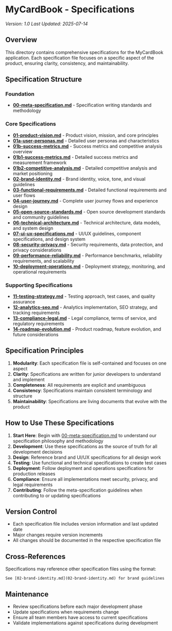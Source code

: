 # MyCardBook - Specifications

*Version: 1.0*
*Last Updated: 2025-07-14*

## Overview

This directory contains comprehensive specifications for the MyCardBook application. Each specification file focuses on a specific aspect of the product, ensuring clarity, consistency, and maintainability.

## Specification Structure

### Foundation
- **[00-meta-specification.md](00-meta-specification.md)** - Specification writing standards and methodology

### Core Specifications
- **[01-product-vision.md](01-product-vision.md)** - Product vision, mission, and core principles
- **[01a-user-personas.md](01a-user-personas.md)** - Detailed user personas and characteristics
- **[01b-success-metrics.md](01b-success-metrics.md)** - Success metrics and competitive analysis overview
- **[01b1-success-metrics.md](01b1-success-metrics.md)** - Detailed success metrics and measurement framework
- **[01b2-competitive-analysis.md](01b2-competitive-analysis.md)** - Detailed competitive analysis and market positioning
- **[02-brand-identity.md](02-brand-identity.md)** - Brand identity, voice, tone, and visual guidelines
- **[03-functional-requirements.md](03-functional-requirements.md)** - Detailed functional requirements and user flows
- **[04-user-journey.md](04-user-journey.md)** - Complete user journey flows and experience design
- **[05-open-source-standards.md](05-open-source-standards.md)** - Open source development standards and community guidelines
- **[06-technical-architecture.md](06-technical-architecture.md)** - Technical architecture, data models, and system design
- **[07-ui-ux-specifications.md](07-ui-ux-specifications.md)** - UI/UX guidelines, component specifications, and design system
- **[08-security-privacy.md](08-security-privacy.md)** - Security requirements, data protection, and privacy considerations
- **[09-performance-reliability.md](09-performance-reliability.md)** - Performance benchmarks, reliability requirements, and scalability
- **[10-deployment-operations.md](10-deployment-operations.md)** - Deployment strategy, monitoring, and operational requirements

### Supporting Specifications
- **[11-testing-strategy.md](11-testing-strategy.md)** - Testing approach, test cases, and quality assurance
- **[12-analytics-seo.md](12-analytics-seo.md)** - Analytics implementation, SEO strategy, and tracking requirements
- **[13-compliance-legal.md](13-compliance-legal.md)** - Legal compliance, terms of service, and regulatory requirements
- **[14-roadmap-evolution.md](14-roadmap-evolution.md)** - Product roadmap, feature evolution, and future considerations

## Specification Principles

1. **Modularity**: Each specification file is self-contained and focuses on one aspect
2. **Clarity**: Specifications are written for junior developers to understand and implement
3. **Completeness**: All requirements are explicit and unambiguous
4. **Consistency**: Specifications maintain consistent terminology and structure
5. **Maintainability**: Specifications are living documents that evolve with the product

## How to Use These Specifications

1. **Start Here**: Begin with [00-meta-specification.md](00-meta-specification.md) to understand our specification philosophy and methodology
2. **Development**: Use these specifications as the source of truth for all development decisions
3. **Design**: Reference brand and UI/UX specifications for all design work
4. **Testing**: Use functional and technical specifications to create test cases
5. **Deployment**: Follow deployment and operations specifications for production releases
6. **Compliance**: Ensure all implementations meet security, privacy, and legal requirements
7. **Contributing**: Follow the meta-specification guidelines when contributing to or updating specifications

## Version Control

- Each specification file includes version information and last updated date
- Major changes require version increments
- All changes should be documented in the respective specification file

## Cross-References

Specifications may reference other specification files using the format:
```
See [02-brand-identity.md](02-brand-identity.md) for brand guidelines
```

## Maintenance

- Review specifications before each major development phase
- Update specifications when requirements change
- Ensure all team members have access to current specifications
- Validate implementations against specifications during development 